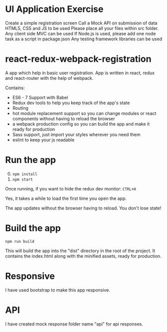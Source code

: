 # UI Application Exercise

Create a simple registration screen
Call a Mock API on submission of data
HTML5, CSS and JS to be used
Please place all your files within src folder.
Any client side MVC can be used
If Node.js is used, please add one node task as a script in package.json
Any testing framework libraries can be used


# react-redux-webpack-registration
A app which help in basic user registration. App is written in react, redux and react-router with the help of webpack.

Contains: 

* ES6 - 7 Support with Babel
* Redux dev tools to help you keep track of the app's state
* Routing
* hot module replacement support so you can change modules or react components without having to reload the browser
* a webpack production config so you can build the app and make it ready for production
* Sass support, just import your styles wherever you need them
* eslint to keep your js readable


# Run the app

0. ```npm install```
0. ```npm start```

Once running, if you want to hide the redux dev monitor: ```CTRL+H```

Yes, it takes a while to load the first time you open the app.

The app updates without the browser having to reload. You don't lose state!

# Build the app
```npm run build```

This will build the app into the "dist" directory in the root of the project. It contains the index.html along with the minified assets, ready for production.

# Responsive

I have used bootstrap to make this app responsive.

# API
I have created mock response folder name "api" for api responses.